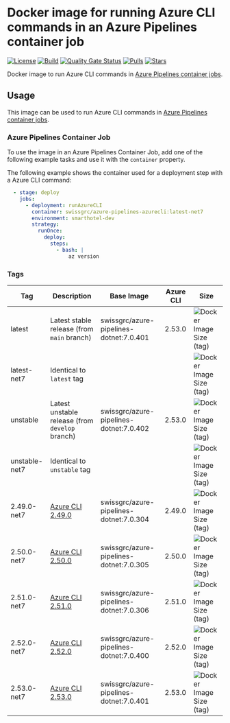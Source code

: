 # Docker image for running Azure CLI commands in an Azure Pipelines container job

<!-- markdownlint-disable MD013 -->
[![License](https://img.shields.io/badge/license-MIT-blue.svg?style=flat-square)](https://github.com/swissgrc/docker-azure-pipelines-azurecli-net7/blob/main/LICENSE) [![Build](https://img.shields.io/github/actions/workflow/status/swissgrc/docker-azure-pipelines-azurecli-net7/publish.yml?branch=develop&style=flat-square)](https://github.com/swissgrc/docker-azure-pipelines-azurecli-net7/actions/workflows/publish.yml) [![Quality Gate Status](https://sonarcloud.io/api/project_badges/measure?project=swissgrc_docker-azure-pipelines-azurecli-net7&metric=alert_status)](https://sonarcloud.io/summary/new_code?id=swissgrc_docker-azure-pipelines-azurecli-net7) [![Pulls](https://img.shields.io/docker/pulls/swissgrc/azure-pipelines-azurecli.svg?style=flat-square)](https://hub.docker.com/r/swissgrc/azure-pipelines-azurecli) [![Stars](https://img.shields.io/docker/stars/swissgrc/azure-pipelines-azurecli.svg?style=flat-square)](https://hub.docker.com/r/swissgrc/azure-pipelines-azurecli)
<!-- markdownlint-restore -->

Docker image to run Azure CLI commands in [Azure Pipelines container jobs].

## Usage

This image can be used to run Azure CLI commands in [Azure Pipelines container jobs].

### Azure Pipelines Container Job

To use the image in an Azure Pipelines Container Job, add one of the following example tasks and use it with the `container` property.

The following example shows the container used for a deployment step with a Azure CLI command:

```yaml
  - stage: deploy
    jobs:
      - deployment: runAzureCLI
        container: swissgrc/azure-pipelines-azurecli:latest-net7
        environment: smarthotel-dev
        strategy:
          runOnce:
            deploy:
              steps:
                - bash: |
                    az version
```

### Tags

| Tag           | Description                                                                                               | Base Image                                | Azure CLI | Size                                                                                                                                 |
|---------------|-----------------------------------------------------------------------------------------------------------|-------------------------------------------|-----------|--------------------------------------------------------------------------------------------------------------------------------------|
| latest        | Latest stable release (from `main` branch)                                                                | swissgrc/azure-pipelines-dotnet:7.0.401   | 2.53.0    | ![Docker Image Size (tag)](https://img.shields.io/docker/image-size/swissgrc/azure-pipelines-azurecli/latest?style=flat-square)      |
| latest-net7   | Identical to `latest` tag                                                                                 |                                           |           | ![Docker Image Size (tag)](https://img.shields.io/docker/image-size/swissgrc/azure-pipelines-azurecli/latest?style=flat-square)      |
| unstable      | Latest unstable release (from `develop` branch)                                                           | swissgrc/azure-pipelines-dotnet:7.0.402   | 2.53.0    | ![Docker Image Size (tag)](https://img.shields.io/docker/image-size/swissgrc/azure-pipelines-azurecli/unstable?style=flat-square)    |
| unstable-net7 | Identical to `unstable` tag                                                                               |                                           |           | ![Docker Image Size (tag)](https://img.shields.io/docker/image-size/swissgrc/azure-pipelines-azurecli/unstable?style=flat-square)    |
| 2.49.0-net7   | [Azure CLI 2.49.0](https://learn.microsoft.com/en-us/cli/azure/release-notes-azure-cli#may-23-2023)       | swissgrc/azure-pipelines-dotnet:7.0.304   | 2.49.0    | ![Docker Image Size (tag)](https://img.shields.io/docker/image-size/swissgrc/azure-pipelines-azurecli/2.49.0-net7?style=flat-square) |
| 2.50.0-net7   | [Azure CLI 2.50.0](https://learn.microsoft.com/en-us/cli/azure/release-notes-azure-cli#july-04-2023)      | swissgrc/azure-pipelines-dotnet:7.0.305   | 2.50.0    | ![Docker Image Size (tag)](https://img.shields.io/docker/image-size/swissgrc/azure-pipelines-azurecli/2.50.0-net7?style=flat-square) |
| 2.51.0-net7   | [Azure CLI 2.51.0](https://learn.microsoft.com/en-us/cli/azure/release-notes-azure-cli#august-01-2023)    | swissgrc/azure-pipelines-dotnet:7.0.306   | 2.51.0    | ![Docker Image Size (tag)](https://img.shields.io/docker/image-size/swissgrc/azure-pipelines-azurecli/2.51.0-net7?style=flat-square) |
| 2.52.0-net7   | [Azure CLI 2.52.0](https://learn.microsoft.com/en-us/cli/azure/release-notes-azure-cli#september-05-2023) | swissgrc/azure-pipelines-dotnet:7.0.400   | 2.52.0    | ![Docker Image Size (tag)](https://img.shields.io/docker/image-size/swissgrc/azure-pipelines-azurecli/2.52.0-net7?style=flat-square) |
| 2.53.0-net7   | [Azure CLI 2.53.0](https://learn.microsoft.com/en-us/cli/azure/release-notes-azure-cli#september-26-2023) | swissgrc/azure-pipelines-dotnet:7.0.401   | 2.53.0    | ![Docker Image Size (tag)](https://img.shields.io/docker/image-size/swissgrc/azure-pipelines-azurecli/2.53.0-net7?style=flat-square) |

[Azure Pipelines container jobs]: https://docs.microsoft.com/en-us/azure/devops/pipelines/process/container-phases
